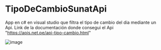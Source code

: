 # TipoDeCambioSunatApi
App en c# en visual studio que filtra el tipo de cambio del dia mediante un Api. Link de la documentación donde consegui el Api "https://apis.net.pe/api-tipo-cambio.html"


![image](https://github.com/anderjp/TipoDeCambioSunatApi/assets/118327220/a56e048c-ac04-424e-8bb1-bfdfe6c304b5)

